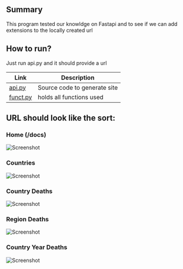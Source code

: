 ## Summary
This program tested our knowldge on Fastapi and to see if we can add extensions to the locally created url


## How to run?

Just run api.py and it should provide a url


| Link                                                                                                    | Description |
| ------------------------------------------------------------------------------------------------------- | ---------------------- |
| [api.py](https://github.com/Takaximos/4883-SoftwareTools-Palacios/blob/main/Assignments/A08/api.py) | Source code to generate site     |
| [funct.py](https://github.com/Takaximos/4883-SoftwareTools-Palacios/blob/main/Assignments/A08/funct.py) | holds all functions used          |

## URL should look like the sort:

### Home (/docs)
![Screenshot](https://github.com/Takaximos/4883-SoftwareTools-Palacios/blob/main/Assignments/A08/SS/Screenshot%20(184).png)
### Countries
![Screenshot](https://github.com/Takaximos/4883-SoftwareTools-Palacios/blob/main/Assignments/A08/SS/Screenshot%20(185).png)

### Country Deaths
![Screenshot](https://github.com/Takaximos/4883-SoftwareTools-Palacios/blob/main/Assignments/A08/SS/Screenshot%20(186).png)
### Region Deaths
![Screenshot](https://github.com/Takaximos/4883-SoftwareTools-Palacios/blob/main/Assignments/A08/SS/Screenshot%20(187).png)
### Country Year Deaths
![Screenshot](https://github.com/Takaximos/4883-SoftwareTools-Palacios/blob/main/Assignments/A08/SS/Screenshot%20(188).png)

